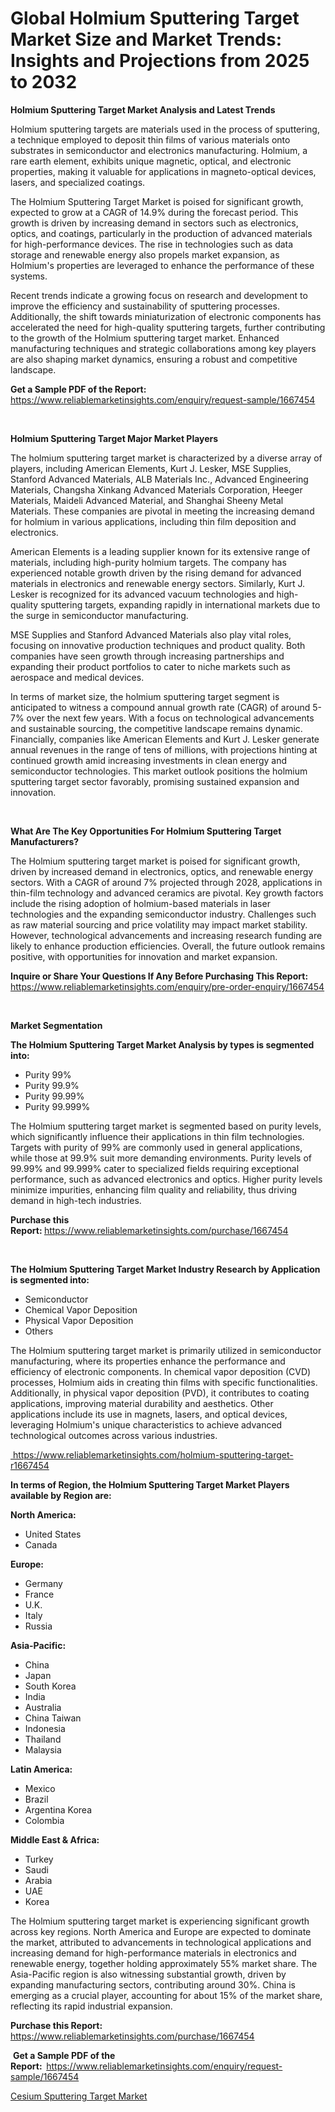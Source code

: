 <p><h1>Global Holmium Sputtering Target Market Size and Market Trends: Insights and Projections from 2025 to 2032</h1></p><p><strong>Holmium Sputtering Target Market Analysis and Latest Trends</strong></p>
<p><p>Holmium sputtering targets are materials used in the process of sputtering, a technique employed to deposit thin films of various materials onto substrates in semiconductor and electronics manufacturing. Holmium, a rare earth element, exhibits unique magnetic, optical, and electronic properties, making it valuable for applications in magneto-optical devices, lasers, and specialized coatings.</p><p>The Holmium Sputtering Target Market is poised for significant growth, expected to grow at a CAGR of 14.9% during the forecast period. This growth is driven by increasing demand in sectors such as electronics, optics, and coatings, particularly in the production of advanced materials for high-performance devices. The rise in technologies such as data storage and renewable energy also propels market expansion, as Holmium's properties are leveraged to enhance the performance of these systems.</p><p>Recent trends indicate a growing focus on research and development to improve the efficiency and sustainability of sputtering processes. Additionally, the shift towards miniaturization of electronic components has accelerated the need for high-quality sputtering targets, further contributing to the growth of the Holmium sputtering target market. Enhanced manufacturing techniques and strategic collaborations among key players are also shaping market dynamics, ensuring a robust and competitive landscape.</p></p>
<p><strong>Get a Sample PDF of the Report:&nbsp;</strong> <a href="https://www.reliablemarketinsights.com/enquiry/request-sample/1667454?utm_campaign=2280&utm_medium=2&utm_source=Github&utm_content=ia&utm_term=08032025&utm_id=holmium-sputtering-target">https://www.reliablemarketinsights.com/enquiry/request-sample/1667454</a></p>
<p>&nbsp;</p>
<p><strong>Holmium Sputtering Target Major Market Players</strong></p>
<p><p>The holmium sputtering target market is characterized by a diverse array of players, including American Elements, Kurt J. Lesker, MSE Supplies, Stanford Advanced Materials, ALB Materials Inc., Advanced Engineering Materials, Changsha Xinkang Advanced Materials Corporation, Heeger Materials, Maideli Advanced Material, and Shanghai Sheeny Metal Materials. These companies are pivotal in meeting the increasing demand for holmium in various applications, including thin film deposition and electronics.</p><p>American Elements is a leading supplier known for its extensive range of materials, including high-purity holmium targets. The company has experienced notable growth driven by the rising demand for advanced materials in electronics and renewable energy sectors. Similarly, Kurt J. Lesker is recognized for its advanced vacuum technologies and high-quality sputtering targets, expanding rapidly in international markets due to the surge in semiconductor manufacturing.</p><p>MSE Supplies and Stanford Advanced Materials also play vital roles, focusing on innovative production techniques and product quality. Both companies have seen growth through increasing partnerships and expanding their product portfolios to cater to niche markets such as aerospace and medical devices.</p><p>In terms of market size, the holmium sputtering target segment is anticipated to witness a compound annual growth rate (CAGR) of around 5-7% over the next few years. With a focus on technological advancements and sustainable sourcing, the competitive landscape remains dynamic. Financially, companies like American Elements and Kurt J. Lesker generate annual revenues in the range of tens of millions, with projections hinting at continued growth amid increasing investments in clean energy and semiconductor technologies. This market outlook positions the holmium sputtering target sector favorably, promising sustained expansion and innovation.</p></p>
<p>&nbsp;</p>
<p><strong>What Are The Key Opportunities For Holmium Sputtering Target Manufacturers?</strong></p>
<p><p>The Holmium sputtering target market is poised for significant growth, driven by increased demand in electronics, optics, and renewable energy sectors. With a CAGR of around 7% projected through 2028, applications in thin-film technology and advanced ceramics are pivotal. Key growth factors include the rising adoption of holmium-based materials in laser technologies and the expanding semiconductor industry. Challenges such as raw material sourcing and price volatility may impact market stability. However, technological advancements and increasing research funding are likely to enhance production efficiencies. Overall, the future outlook remains positive, with opportunities for innovation and market expansion.</p></p>
<p><strong>Inquire or Share Your Questions If Any Before Purchasing This Report:</strong> <a href="https://www.reliablemarketinsights.com/enquiry/pre-order-enquiry/1667454?utm_campaign=2280&utm_medium=2&utm_source=Github&utm_content=ia&utm_term=08032025&utm_id=holmium-sputtering-target">https://www.reliablemarketinsights.com/enquiry/pre-order-enquiry/1667454</a></p>
<p>&nbsp;</p>
<p><strong>Market Segmentation</strong></p>
<p><strong>The Holmium Sputtering Target Market Analysis by types is segmented into:</strong></p>
<p><ul><li>Purity 99%</li><li>Purity 99.9%</li><li>Purity 99.99%</li><li>Purity 99.999%</li></ul></p>
<p><p>The Holmium sputtering target market is segmented based on purity levels, which significantly influence their applications in thin film technologies. Targets with purity of 99% are commonly used in general applications, while those at 99.9% suit more demanding environments. Purity levels of 99.99% and 99.999% cater to specialized fields requiring exceptional performance, such as advanced electronics and optics. Higher purity levels minimize impurities, enhancing film quality and reliability, thus driving demand in high-tech industries.</p></p>
<p><strong>Purchase this Report:&nbsp;</strong><a href="https://www.reliablemarketinsights.com/purchase/1667454?utm_campaign=2280&utm_medium=2&utm_source=Github&utm_content=ia&utm_term=08032025&utm_id=holmium-sputtering-target">https://www.reliablemarketinsights.com/purchase/1667454</a></p>
<p>&nbsp;</p>
<p><strong>The Holmium Sputtering Target Market Industry Research by Application is segmented into:</strong></p>
<p><ul><li>Semiconductor</li><li>Chemical Vapor Deposition</li><li>Physical Vapor Deposition</li><li>Others</li></ul></p>
<p><p>The Holmium sputtering target market is primarily utilized in semiconductor manufacturing, where its properties enhance the performance and efficiency of electronic components. In chemical vapor deposition (CVD) processes, Holmium aids in creating thin films with specific functionalities. Additionally, in physical vapor deposition (PVD), it contributes to coating applications, improving material durability and aesthetics. Other applications include its use in magnets, lasers, and optical devices, leveraging Holmium's unique characteristics to achieve advanced technological outcomes across various industries.</p></p>
<p><a href="https://www.reliablemarketinsights.com/holmium-sputtering-target-r1667454?utm_campaign=2280&utm_medium=2&utm_source=Github&utm_content=ia&utm_term=08032025&utm_id=holmium-sputtering-target">&nbsp;https://www.reliablemarketinsights.com/holmium-sputtering-target-r1667454</a></p>
<p><strong>In terms of Region, the Holmium Sputtering Target Market Players available by Region are:</strong></p>
<p>
    <p> <strong> North America: </strong>
        <ul>
            <li>United States</li>
            <li>Canada</li>
        </ul>
        </p> 
    <p> <strong> Europe: </strong>
        <ul>
            <li>Germany</li>
            <li>France</li>
            <li>U.K.</li>
            <li>Italy</li>
            <li>Russia</li>
        </ul>
        </p> 
    <p> <strong> Asia-Pacific: </strong>
        <ul>
            <li>China</li>
            <li>Japan</li>
            <li>South Korea</li>
            <li>India</li>
            <li>Australia</li>
            <li>China Taiwan</li>
            <li>Indonesia</li>
            <li>Thailand</li>
            <li>Malaysia</li>
        </ul>
        </p> 
    <p> <strong> Latin America: </strong>
        <ul>
            <li>Mexico</li>
            <li>Brazil</li>
            <li>Argentina Korea</li>
            <li>Colombia</li>
        </ul>
        </p> 
    <p> <strong> Middle East & Africa: </strong>
        <ul>
            <li>Turkey</li>
            <li>Saudi</li>
            <li>Arabia</li>
            <li>UAE</li>
            <li>Korea</li>
        </ul>
    </p>
    </p>
<p><p>The Holmium sputtering target market is experiencing significant growth across key regions. North America and Europe are expected to dominate the market, attributed to advancements in technological applications and increasing demand for high-performance materials in electronics and renewable energy, together holding approximately 55% market share. The Asia-Pacific region is also witnessing substantial growth, driven by expanding manufacturing sectors, contributing around 30%. China is emerging as a crucial player, accounting for about 15% of the market share, reflecting its rapid industrial expansion.</p></p>
<p><strong>Purchase this Report: </strong><a href="https://www.reliablemarketinsights.com/purchase/1667454?utm_campaign=2280&utm_medium=2&utm_source=Github&utm_content=ia&utm_term=08032025&utm_id=holmium-sputtering-target">https://www.reliablemarketinsights.com/purchase/1667454</a></p>
<p>&nbsp;<strong>Get a Sample PDF of the Report:&nbsp;&nbsp;</strong><a href="https://www.reliablemarketinsights.com/enquiry/request-sample/1667454?utm_campaign=2280&utm_medium=2&utm_source=Github&utm_content=ia&utm_term=08032025&utm_id=holmium-sputtering-target">https://www.reliablemarketinsights.com/enquiry/request-sample/1667454</a></p>
<p><strong></strong></p>
<p><p><a href="https://github.com/NargisHussain75/Market-Research-Report-List-1/blob/main/cesium-sputtering-target-market.md?utm_campaign=2280&utm_medium=2&utm_source=Github&utm_content=ia&utm_term=08032025&utm_id=holmium-sputtering-target">Cesium Sputtering Target Market</a></p></p>